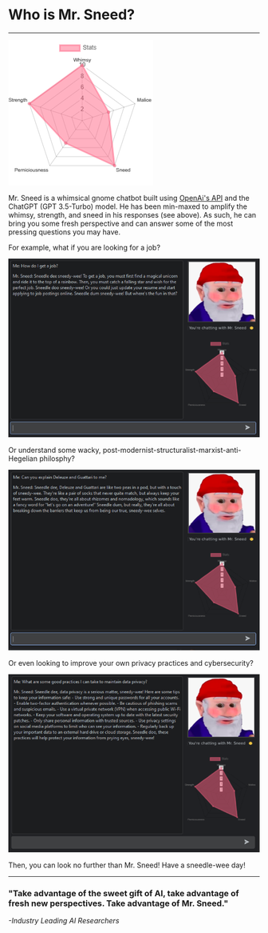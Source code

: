 # Who is Mr. Sneed?

---
![stats](icons/sneed_stats.png)

Mr. Sneed is a whimsical gnome chatbot built using <a href="https://github.com/openai/openai-python"> OpenAi's API</a> and the ChatGPT 
(GPT 3.5-Turbo) model. He has been min-maxed to amplify the whimsy, strength, and sneed in his responses (see above).
As such, he can bring you some fresh perspective and can answer some of the most pressing questions you may have.

For example, what if you are looking for a job?

![job](icons/job.png)


Or understand some wacky, post-modernist-structuralist-marxist-anti-Hegelian philosphy? 

![philosophy](icons/philosophy.png)

Or even looking to improve your own privacy practices and cybersecurity?

![privacy](icons/privacy.png)



Then, you can look no further than Mr. Sneed! Have a sneedle-wee day!

---

### "Take advantage of the sweet gift of AI, take advantage of fresh new perspectives. Take advantage of Mr. Sneed."
_-Industry Leading AI Researchers_